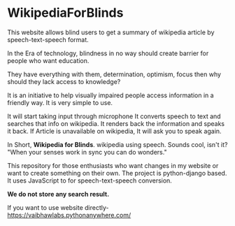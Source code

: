 # WikipediaForBlinds
This website allows blind users to get a summary of wikipedia article by speech-text-speech format.

In the Era of technology, blindness in no way should create barrier for people who want education. 

They have everything with them, determination, optimism, focus then why should they lack access to knowledge?

It is an initiative to help visually impaired people access information in a friendly way. It is very simple to use. 

It will start taking input through microphone It converts speech to text and searches that info on wikipedia. 
It renders back the information and speaks it back. If Article is unavailable on wikipedia, It will ask you to speak again.

In Short, <b>Wikipedia for Blinds</b>. wikipedia using speech. Sounds cool, isn't it? 
"When your senses work in sync you can do wonders."

This repository for those enthusiasts who want changes in my website or want to create something on their own.
The project is python-django based. It uses JavaScript to for speech-text-speech conversion.

<B>We do not store any search result.</B>

If you want to use website directly- https://vaibhawlabs.pythonanywhere.com/
